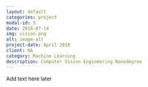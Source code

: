 ```yaml
---
layout: default
categories: project
modal-id: 5
date: 2018-07-14
img: vision.png
alt: image-alt
project-date: April 2018
client: NA
category: Machine Learning
description: Computer Vision Engineering Nanodegree
---
```


Add text here later
